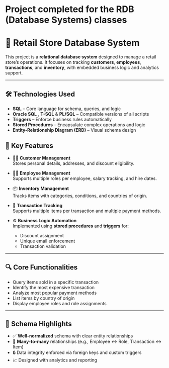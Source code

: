 # Project completed for the RDB (Database Systems) classes
# 🏬 Retail Store Database System

This project is a **relational database system** designed to manage a retail store’s operations. It focuses on tracking **customers**, **employees**, **transactions**, and **inventory**, with embedded business logic and analytics support.

---
## 🛠️ Technologies Used

- **SQL** – Core language for schema, queries, and logic  
- **Oracle SQL** , **T-SQL** & **PL/SQL** – Compatible versions of all scripts  
- **Triggers** – Enforce business rules automatically  
- **Stored Procedures** – Encapsulate complex operations and logic  
- **Entity-Relationship Diagram (ERD)** – Visual schema design

## 🚀 Key Features

- 🧍‍♀️ **Customer Management**  
  Stores personal details, addresses, and discount eligibility.

- 🧑‍💼 **Employee Management**  
  Supports multiple roles per employee, salary tracking, and hire dates.

- 📦 **Inventory Management**  
  Tracks items with categories, conditions, and countries of origin.

- 🧾 **Transaction Tracking**  
  Supports multiple items per transaction and multiple payment methods.

- ⚙️ **Business Logic Automation**  
  Implemented using **stored procedures** and **triggers** for:
  - Discount assignment  
  - Unique email enforcement  
  - Transaction validation

---

## 🔍 Core Functionalities

- Query items sold in a specific transaction  
- Identify the most expensive transaction  
- Analyze most popular payment methods  
- List items by country of origin  
- Display employee roles and role assignments  

---

## 🧩 Schema Highlights

- ✅ **Well-normalized** schema with clear entity relationships  
- 🔁 **Many-to-many** relationships (e.g., Employee ↔ Role, Transaction ↔ Item)  
- 🔒 Data integrity enforced via foreign keys and custom triggers  
- 📈 Designed with analytics and reporting
